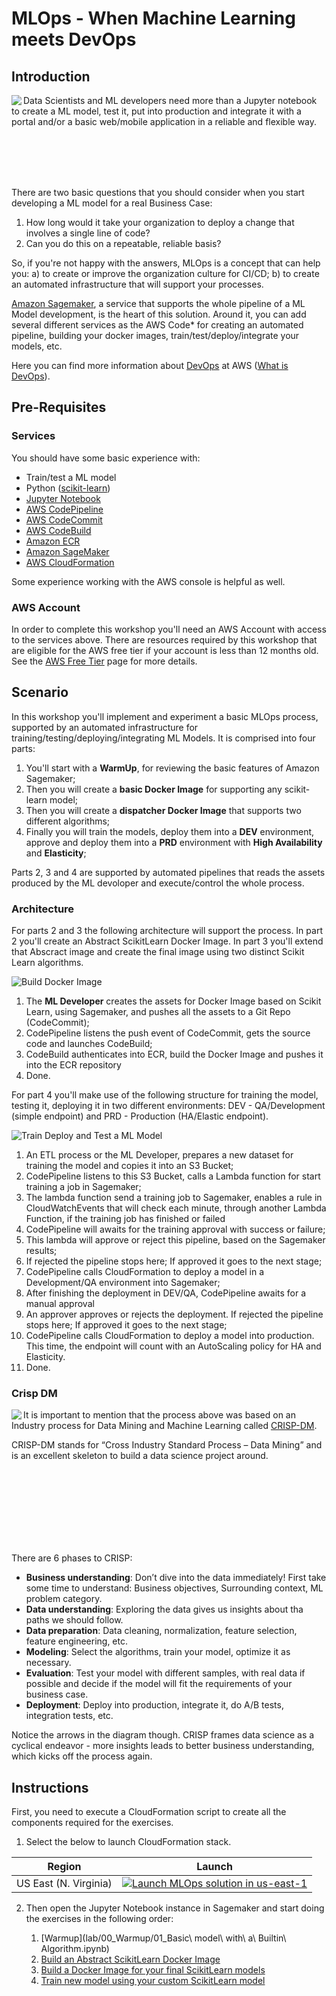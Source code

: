 # MLOps - When Machine Learning meets DevOps

## Introduction

<img align="left" src="imgs/eyecatch_sagemaker.png">

Data Scientists and ML developers need more than a Jupyter notebook to create a ML model, test it, put into production and integrate it with a portal and/or a basic web/mobile application in a reliable and flexible way.

</br></br></br></br>

There are two basic questions that you should consider when you start developing a ML model for a real Business Case:

1. How long would it take your organization to deploy a change that involves a single line of code?
2. Can you do this on a repeatable, reliable basis?

So, if you're not happy with the answers, MLOps is a concept that can help you: a) to create or improve the organization culture for CI/CD; b) to create an automated infrastructure that will support your processes.

[Amazon Sagemaker](https://aws.amazon.com/sagemaker/), a service that supports the whole pipeline of a ML Model development, is the heart of this solution. Around it, you can add several different services as the AWS Code* for creating an automated pipeline, building your docker images, train/test/deploy/integrate your models, etc.

Here you can find more information about [DevOps](https://aws.amazon.com/devops/) at AWS ([What is DevOps](https://aws.amazon.com/pt/devops/what-is-devops/)).

## Pre-Requisites

### Services

You should have some basic experience with:
  - Train/test a ML model
  - Python ([scikit-learn](https://scikit-learn.org/stable/#))
  - [Jupyter Notebook](https://jupyter.org/)
  - [AWS CodePipeline](https://aws.amazon.com/codepipeline/)
  - [AWS CodeCommit](https://aws.amazon.com/codecommit/)
  - [AWS CodeBuild](https://aws.amazon.com/codebuild/)
  - [Amazon ECR](https://aws.amazon.com/ecr/)
  - [Amazon SageMaker](https://aws.amazon.com/sagemaker/)
  - [AWS CloudFormation](https://aws.amazon.com/cloudformation/)


Some experience working with the AWS console is helpful as well.

### AWS Account

In order to complete this workshop you'll need an AWS Account with access to the services above. There are resources required by this workshop that are eligible for the AWS free tier if your account is less than 12 months old. See the [AWS Free Tier](https://aws.amazon.com/free/) page for more details.

## Scenario

In this workshop you'll implement and experiment a basic MLOps process, supported by an automated infrastructure for training/testing/deploying/integrating ML Models. It is comprised into four parts:

1. You'll start with a **WarmUp**, for reviewing the basic features of Amazon Sagemaker;
2. Then you will create a **basic Docker Image** for supporting any scikit-learn model;
3. Then you will create a **dispatcher Docker Image** that supports two different algorithms;
4. Finally you will train the models, deploy them into a **DEV** environment, approve and deploy them into a **PRD** environment with **High Availability** and **Elasticity**;

Parts 2, 3 and 4 are supported by automated pipelines that reads the assets produced by the ML devoloper and execute/control the whole process.


### Architecture
For parts 2 and 3 the following architecture will support the process. In part 2 you'll create an Abstract ScikitLearn Docker Image. In part 3 you'll extend that Abscract image and create the final image using two distinct Scikit Learn algorithms.

![Build Docker Image](imgs/MLOps_BuildImage.jpg)

1. The **ML Developer** creates the assets for Docker Image based on Scikit Learn, using Sagemaker, and pushes all the assets to a Git Repo (CodeCommit);
2. CodePipeline listens the push event of CodeCommit, gets the source code and launches CodeBuild;
3. CodeBuild authenticates into ECR, build the Docker Image and pushes it into the ECR repository
4. Done.

For part 4 you'll make use of the following structure for training the model, testing it, deploying it in two different environments: DEV - QA/Development (simple endpoint) and PRD - Production (HA/Elastic endpoint).

![Train Deploy and Test a ML Model](imgs/MLOps_Train_Deploy_TestModel.jpg)

1. An ETL process or the ML Developer, prepares a new dataset for training the model and copies it into an S3 Bucket;
2. CodePipeline listens to this S3 Bucket, calls a Lambda function for start training a job in Sagemaker;
3. The lambda function send a training job to Sagemaker, enables a rule in CloudWatchEvents that will check each minute, through another Lambda Function, if the training job has finished or failed
4. CodePipeline will awaits for the training approval with success or failure;
5. This lambda will approve or reject this pipeline, based on the Sagemaker results;
6. If rejected the pipeline stops here; If approved it goes to the next stage;
7. CodePipeline calls CloudFormation to deploy a model in a Development/QA environment into Sagemaker;
8. After finishing the deployment in DEV/QA, CodePipeline awaits for a manual approval
9. An approver approves or rejects the deployment. If rejected the pipeline stops here; If approved it goes to the next stage;
10. CodePipeline calls CloudFormation to deploy a model into production. This time, the endpoint will count with an AutoScaling policy for HA and Elasticity.
11. Done.


### Crisp DM

<img align="left" src="imgs/crisp.png">

It is important to mention that the process above was based on an Industry process for Data Mining and Machine Learning called [CRISP-DM](https://en.wikipedia.org/wiki/Cross_Industry_Standard_Process_for_Data_Mining).

CRISP-DM stands for “Cross Industry Standard Process – Data Mining” and is an excellent skeleton to build a data science project around.

</br></br></br></br></br></br></br>

There are 6 phases to CRISP:
   - **Business understanding**: Don’t dive into the data immediately! First take some time to understand: Business objectives, Surrounding context, ML problem category.
   - **Data understanding**: Exploring the data gives us insights about tha paths we should follow.
   - **Data preparation**: Data cleaning, normalization, feature selection, feature engineering, etc.
   - **Modeling**: Select the algorithms, train your model, optimize it as necessary.
   - **Evaluation**: Test your model with different samples, with real data if possible and decide if the model will fit the requirements of your business case.
   - **Deployment**: Deploy into production, integrate it, do A/B tests, integration tests, etc.

Notice the arrows in the diagram though. CRISP frames data science as a cyclical endeavor - more insights leads to better business understanding, which kicks off the process again.

## Instructions

First, you need to execute a CloudFormation script to create all the components required for the exercises.

1. Select the below to launch CloudFormation stack.

Region| Launch
------|-----
US East (N. Virginia) | [![Launch MLOps solution in us-east-1](imgs/cloudformation-launch-stack.png)](https://console.aws.amazon.com/cloudformation/home?region=us-east-1#/stacks/new?stackName=AIWorkshop&templateURL=https://s3.amazonaws.com/spock.cloud/ai-workshop/m.yml)

2. Then open the Jupyter Notebook instance in Sagemaker and start doing the exercises in the following order:

    1. [Warmup](lab/00_Warmup/01_Basic\ model\ with\ a\ Builtin\ Algorithm.ipynb) 
    2. [Build an Abstract ScikitLearn Docker Image](lab/01_BuildBaseImage/01_Creating%20a%20Scikit-Learn%20Base%20Image.ipynb)
    3. [Build a Docker Image for your final ScikitLearn models](lab/02_BuildModelImage/01_Creating%20an%20Iris%20Model%20Image.ipynb)
    4. [Train new model using your custom ScikitLearn model]()


